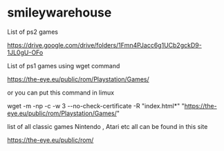 # smileywarehouse
List of ps2 games 

https://drive.google.com/drive/folders/1Fmn4PJacc6g1UCb2gckD9-1JL0gU-OFo


List of ps1 games using wget command 

https://the-eye.eu/public/rom/Playstation/Games/

or you can put this command in limux 

wget -m -np -c -w 3 --no-check-certificate -R "index.html*" "https://the-eye.eu/public/rom/Playstation/Games/"


list of all classic games Nintendo , Atari etc all can be found in this site 

https://the-eye.eu/public/rom/

